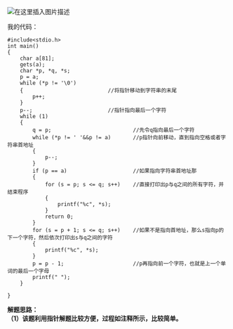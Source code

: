 ﻿![在这里插入图片描述](https://img-blog.csdnimg.cn/20190806175424461.png?x-oss-process=image/watermark,type_ZmFuZ3poZW5naGVpdGk,shadow_10,text_aHR0cHM6Ly9ibG9nLmNzZG4ubmV0L3UwMTIwMTE5MTI=,size_16,color_FFFFFF,t_70)  
  
  我的代码：  
  

```
#include<stdio.h>
int main()
{
	char a[81];
	gets(a);
	char *p, *q, *s;
	p = a;
	while (*p != '\0')	
	{							//将指针移动到字符串的末尾
		p++;
	}
	p--;						//指针指向最后一个字符
	while (1)
	{
		q = p;							//先令q指向最后一个字符
		while (*p != ' '&&p != a)		//p指针向前移动，直到指向空格或者字符串首地址
		{
			p--;
		}
		if (p == a)						//如果指向字符串首地址那
		{
			for (s = p; s <= q; s++)	//直接打印出p与q之间的所有字符，并结束程序
			{
				printf("%c", *s);
			}
			return 0;
		}
		for (s = p + 1; s <= q; s++)	//如果不是指向首地址，那么s指向p的下一个字符，然后依次打印出s与q之间的字符
		{
			printf("%c", *s);
		}
		p = p - 1;						//p再指向前一个字符，也就是上一个单词的最后一个字母
		printf(" ");
	}

}
```
  
  **解题思路：  
  （1）该题利用指针解题比较方便，过程如注释所示，比较简单。**
